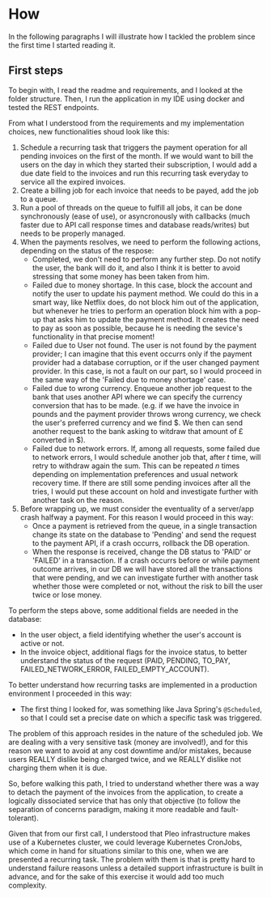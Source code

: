 # How

In the following paragraphs I will illustrate how I tackled the problem since the first time I started reading it.

## First steps

To begin with, I read the readme and requirements, and I looked at the folder structure. Then, I run the application in my IDE using docker and tested the REST endpoints.

From what I understood from the requirements and my implementation choices, new functionalities shoud look like this:

1. Schedule a recurring task that triggers the payment operation for all pending invoices on the first of the month. If we would want to bill the users on the day in which they started their subscription, I would add a due date field to the invoices and run this recurring task everyday to service all the expired invoices.
2. Create a billing job for each invoice that needs to be payed, add the job to a queue.
3. Run a pool of threads on the queue to fulfill all jobs, it can be done synchronously (ease of use), or asyncronously with callbacks (much faster due to API call response times and database reads/writes) but needs to be properly managed.
4. When the payments resolves, we need to perform the following actions, depending on the status of the respose:
   - Completed, we don't need to perform any further step. Do not notify the user, the bank will do it, and also I think it is better to avoid stressing that some money has been taken from him.
   - Failed due to money shortage. In this case, block the account and notify the user to update his payment method. We could do this in a smart way, like Netflix does, do not block him out of the application, but whenever he tries to perform an operation block him with a pop-up that asks him to update the payment method. It creates the need to pay as soon as possible, because he is needing the sevice's functionality in that precise moment!
   - Failed due to User not found. The user is not found by the payment provider; I can imagine that this event occurrs only if the payment provider had a database corruption, or if the user changed payment provider. In this case, is not a fault on our part, so I would proceed in the same way of the 'Failed due to money shortage' case.
   - Failed due to wrong currency. Enqueue another job request to the bank that uses another API where we can specify the currency conversion that has to be made. (e.g. if we have the invoice in pounds and the payment provider throws wrong currency, we check the user's preferred currency and we find \$. We then can send another request to the bank asking to witdraw that amount of £ converted in \$).
   - Failed due to network errors. If, among all requests, some failed due to network errors, I would schedule another job that, after $t$ time, will retry to withdraw again the sum. This can be repeated $n$ times depending on implementation preferences and usual network recovery time. If there are still some pending invoices after all the tries, I would put these account on hold and investigate further with another task on the reason.
5. Before wrapping up, we must consider the eventuality of a server/app crash halfway a payment. For this reason I would proceed in this way:
   - Once a payment is retrieved from the queue, in a single transaction change its state on the database to 'Pending' and send the request to the payment API, if a crash occurrs, rollback the DB operation. 
   - When the response is received, change the DB status to 'PAID' or 'FAILED' in a transaction. If a crash occurrs before or while payment outcome arrives, in our DB we will have stored all the transactions that were pending, and we can investigate further with another task whether those were completed or not, without the risk to bill the user twice or lose money.

To perform the steps above, some additional fields are needed in the database:

- In the user object, a field identifying whether the user's account is active or not.
- In the invoice object, additional flags for the invoice status, to better understand the status of the request (PAID, PENDING, TO_PAY, FAILED_NETWORK_ERROR, FAILED_EMPTY_ACCOUNT).

To better understand how recurring tasks are implemented in a production environment I proceeded in this way:

- The first thing I looked for, was something like Java Spring's `@Scheduled`,
so that I could set a precise date on which a specific task was triggered. 

The problem of this approach resides in the nature of the scheduled job. We are dealing with a very sensitive task (money are involved!), and for this reason we want to avoid at any cost downtime and/or mistakes, because users REALLY dislike being charged twice, and we REALLY dislike not charging them when it is due.

So, before walking this path, I tried to understand whether there was a way to detach the payment of the invoices from the application, to create a logically dissociated service that has only that objective (to follow the separation of concerns paradigm, making it more readable and fault-tolerant).

Given that from our first call, I understood that Pleo infrastructure makes use of a Kubernetes cluster, we could leverage Kubernetes CronJobs, which come in hand for situations similar to this one, when we are presented a recurring task. The problem with them is that is pretty hard to understand failure reasons unless a detailed support infrastructure is built in advance, and for the sake of this exercise it would add too much complexity.

